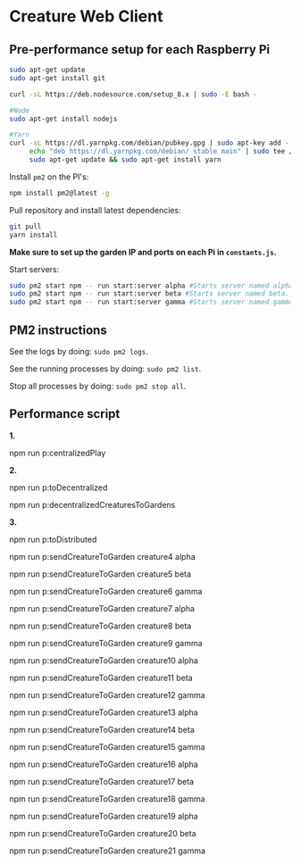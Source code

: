 # Creature Web Client

## Pre-performance setup for each Raspberry Pi

```sh
sudo apt-get update
sudo apt-get install git

curl -sL https://deb.nodesource.com/setup_8.x | sudo -E bash -

#Node
sudo apt-get install nodejs

#Yarn
curl -sL https://dl.yarnpkg.com/debian/pubkey.gpg | sudo apt-key add -
     echo "deb https://dl.yarnpkg.com/debian/ stable main" | sudo tee /etc/apt/sources.list.d/yarn.list
     sudo apt-get update && sudo apt-get install yarn
```

Install `pm2` on the PI's:

```sh
npm install pm2@latest -g
```

Pull repository and install latest dependencies:

```sh
git pull
yarn install
```

**Make sure to set up the garden IP and ports on each Pi in `constants.js`.**

Start servers:

```sh
sudo pm2 start npm -- run start:server alpha #Starts server named alpha.
sudo pm2 start npm -- run start:server beta #Starts server named beta.
sudo pm2 start npm -- run start:server gamma #Starts server named gamma.
```

## PM2 instructions

See the logs by doing: `sudo pm2 logs`.

See the running processes by doing: `sudo pm2 list`.

Stop all processes by doing: `sudo pm2 stop all`.


## Performance script

**1.**

npm run p:centralizedPlay

**2.**

npm run p:toDecentralized

npm run p:decentralizedCreaturesToGardens

**3.**

npm run p:toDistributed

npm run p:sendCreatureToGarden creature4 alpha

npm run p:sendCreatureToGarden creature5 beta

npm run p:sendCreatureToGarden creature6 gamma

npm run p:sendCreatureToGarden creature7 alpha

npm run p:sendCreatureToGarden creature8 beta

npm run p:sendCreatureToGarden creature9 gamma

npm run p:sendCreatureToGarden creature10 alpha

npm run p:sendCreatureToGarden creature11 beta

npm run p:sendCreatureToGarden creature12 gamma

npm run p:sendCreatureToGarden creature13 alpha

npm run p:sendCreatureToGarden creature14 beta

npm run p:sendCreatureToGarden creature15 gamma

npm run p:sendCreatureToGarden creature16 alpha

npm run p:sendCreatureToGarden creature17 beta

npm run p:sendCreatureToGarden creature18 gamma

npm run p:sendCreatureToGarden creature19 alpha

npm run p:sendCreatureToGarden creature20 beta

npm run p:sendCreatureToGarden creature21 gamma